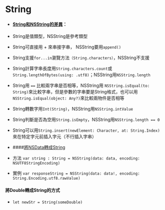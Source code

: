 # String

* #### [String和NSString的差異](http://www.cnblogs.com/dsxniubility/p/4784124.html?utm_source=tuicool&utm_medium=referral)：
 * String是值類型，NSString是參考類型
 * String可直接用 + 來串接字串， NSString要用```append()```
 * String支援```for...in```瀏覽方法```（String.characters）```，NSString不支援
 * String計算字串長度用```String.characters.count```或```String.lengthOfBytes(using: .utf8)```；NSString用```NSString.length```
 * String用 ```==``` 比較兩字串是否相等，NSString用 ```NSString.isEqual(to: String)```來比較字串，但是參數的字串要是String格式，也可以用```NSString.isEqual(object: Any?)```來比較兩物件是否相等
 * String轉數字用```Int(String)```，NSString用```NSString.intValue```
 * String判斷是否為空用```String.isEmpty```，NSString用```NSString.length == 0```
 * String可以用```String.insert(newElement: Character, at: String.Index)```來在特定字元前插入字元（不行插入字串）

* ####[將NSData轉成String](https://medium.com/@tuzaiz/swift-nsdata-string-323ed8a7e3cc#.ht97pz195)

 * 方法
```var string : String = NSString(data: data, encoding: NSUTF8StringEncoding)```

 * 實例
```var responseString = NSString(data: data!, encoding: String.Encoding.utf8.rawValue)```

#### 將Double轉成String的方式
* ```let newStr = String(someDouble)```
